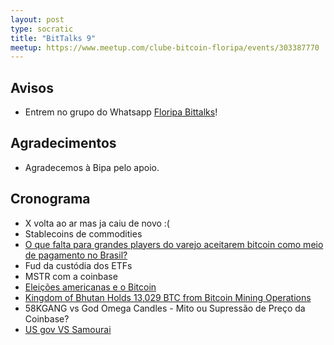 ```yaml
---
layout: post
type: socratic
title: "BitTalks 9"
meetup: https://www.meetup.com/clube-bitcoin-floripa/events/303387770
---
```


## Avisos

- Entrem no grupo do Whatsapp [Floripa Bittalks](https://chat.whatsapp.com/EvI2yV0atAF4ccSOXJxJF1)!

## Agradecimentos

- Agradecemos à Bipa pelo apoio.

## Cronograma

- X volta ao ar mas ja caiu de novo :(
- Stablecoins de commodities
- [O que falta para grandes players do varejo aceitarem bitcoin como meio de pagamento no Brasil?](https://news.bitcoin.com/japan-bic-camera-starts-accepting-bitcoin/ )
- Fud da custódia dos ETFs
- MSTR com a coinbase
- [Eleições americanas e o Bitcoin](https://cointelegraph.com/news/donald-trump-bitcoin-transaction-burger-nyc-bar)
- [Kingdom of Bhutan Holds 13,029 BTC from Bitcoin Mining Operations](https://www.nobsbitcoin.com/bhutan-holds-13029-btc/)
- 58KGANG vs God Omega Candles - Mito ou Supressão de Preço da Coinbase?
- [US gov VS Samourai](https://www.nobsbitcoin.com/free-samourai-8tb-of-discovery-motion-to-dismiss-charges-rodriguezs-bail-modifications-denied/)
